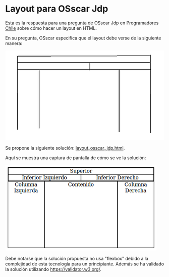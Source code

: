# Layout para OSscar Jdp

Esta es la respuesta para una pregunta de OSscar Jdp en [Programadores Chile](https://www.facebook.com/groups/Programadores.Chile) sobre cómo hacer un layout en HTML.

En su pregunta, OSscar especifica que el layout debe verse de la siguiente manera:

![Imagen que especifica con lineas negras la forma que tiene que tener el layout.](requerimientos.jpg)

Se propone la siguiente solución: [layout_osscar_jdp.html](layout_osscar_jdp.html).

Aquí se muestra una captura de pantalla de cómo se ve la solución:

![Imagen que muestra una captura de pantalla de la solución.](respuesta.png)

Debe notarse que la solución propuesta no usa "flexbox" debido a la complejidad de esta tecnología para un principiante. Además se ha validado la solución utilizando <https://validator.w3.org/>.
